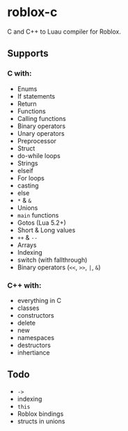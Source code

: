 # roblox-c
C and C++ to Luau compiler for Roblox.

## Supports
### C with:
- Enums
- If statements
- Return
- Functions
- Calling functions
- Binary operators
- Unary operators
- Preprocessor
- Struct
- do-while loops
- Strings
- elseif
- For loops
- casting
- else
- `*` & `&`
- Unions
- `main` functions
- Gotos (Lua 5.2+)
- Short & Long values
- `++` & `--`
- Arrays
- Indexing
- switch (with fallthrough)
- Binary operators (`<<`, `>>`, `|`, `&`)
### C++ with:
- everything in C
- classes
- constructors
- delete
- new
- namespaces
- destructors
- inhertiance
## Todo
- `->`
- indexing
- `this`
- Roblox bindings 
- structs in unions